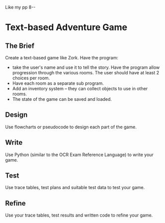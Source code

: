 Like my pp
8--
# Text-based Adventure Game

## The Brief
Create a text-based game like Zork.
Have the program:
- take the user's name and use it to tell the story. Have the program allow progression through the various rooms. The user should have at least 2 choices per room.
- Have each room as a separate sub program.
- Add an inventory system – they can collect objects to use in other rooms.
- The state of the game can be saved and loaded.

## Design

Use flowcharts or pseudocode to design each part of the game.

## Write

Use Python (similar to the OCR Exam Reference Language) to write your game.

## Test

Use trace tables, test plans and suitable test data to test your game.

## Refine

Use your trace tables, test results and written code to refine your game.
